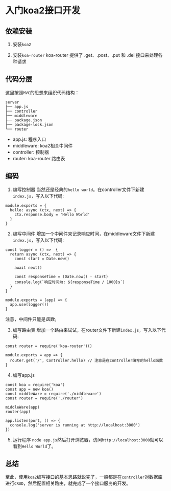 # 入门koa2接口开发

## 依赖安装
1. 安装`koa2`

2. 安装`koa-router`
koa-router 提供了 .get、.post、.put 和 .del 接口来处理各种请求

## 代码分层
这里按照`MVC`的思想来组织代码结构：

```
server
├── app.js
├── controller
├── middleware
├── package.json
├── package-lock.json
└── router

```
- app.js: 程序入口
- middleware: koa2相关中间件
- controller: 控制器
- router: koa-router 路由表

## 编码
1. 编写控制器
当然还是经典的`hello world`。在controller文件下新建`index.js`，写入以下代码:

```
module.exports = {
  hello: async (ctx, next) => {
    ctx.response.body = 'Hello World'
  }
}
```

2. 编写中间件
增加一个中间件来记录响应时间，在middleware文件下新建`index.js`，写入以下代码:

```
const logger = () =>  {
  return async (ctx, next) => {
    const start = Date.now()

    await next()

    const responseTime = (Date.now() - start)
    console.log(`响应时间为: ${responseTime / 1000}s`)
  }
}

module.exports = (app) => {
  app.use(logger())
}
```
注意，中间件只能是*函数*。

3. 编写路由表
增加一个路由来试试，在router文件下新建`index.js`，写入以下代码:

```
const router = require('koa-router')()

module.exports = app => {
  router.get('/', Controller.hello) // 注意是在controller编写的hello函数
}

```

4. 编写app.js

```
const koa = require('koa')
const app = new koa()
const middleWare = require('./middleware')
const router = require('./router')

middleWare(app)
router(app)

app.listen(port, () => {
  console.log('server is running at http://localhost:3000')
})
```

5. 运行程序
`node app.js`然后打开浏览器，访问`http://localhost:3000`就可以看到`Hello World`了。

## 总结
至此，使用`koa2`编写接口的基本思路就说完了，一般都是在`controller`对数据库进行`CRUD`，然后配置相关路由，就完成了一个接口服务的开发。
